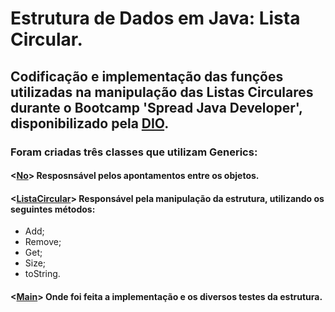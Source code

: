 # Estrutura de Dados em Java: Lista Circular.

## Codificação e implementação das funções utilizadas na manipulação das Listas Circulares durante o Bootcamp 'Spread Java Developer', disponibilizado pela [DIO](https://www.dio.me/).

### Foram criadas três classes que utilizam Generics: 

#### <[No](https://github.com/Prandera/Estrutura-de-Dados-ListaCircular-Java-Spread-Dio/blob/master/src/main/java/one/digitalinnovation/No.java)>  Resposnsável pelos apontamentos entre os objetos.

#### <[ListaCircular](https://github.com/Prandera/Estrutura-de-Dados-ListaCircular-Java-Spread-Dio/blob/master/src/main/java/one/digitalinnovation/ListaCircular.java)>  Responsável pela manipulação da estrutura, utilizando os seguintes métodos:
- Add;
- Remove;
- Get;
- Size;
- toString.

#### <[Main](https://github.com/Prandera/Estrutura-de-Dados-ListaCircular-Java-Spread-Dio/blob/master/src/main/java/one/digitalinnovation/Main.java)>  Onde foi feita a implementação e os diversos testes da estrutura.
